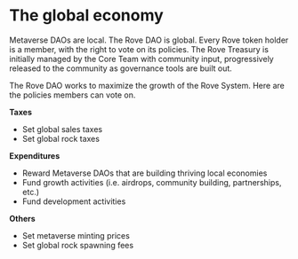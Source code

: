 # The global economy

Metaverse DAOs are local. The Rove DAO is global. Every Rove token holder is a member, with the right to vote on its policies. The Rove Treasury is initially managed by the Core Team with community input, progressively released to the community as governance tools are built out.

The Rove DAO works to maximize the growth of the Rove System. Here are the policies members can vote on.

**Taxes**&#x20;

* Set global sales taxes&#x20;
* Set global rock taxes

**Expenditures**&#x20;

* Reward Metaverse DAOs that are building thriving local economies&#x20;
* Fund growth activities (i.e. airdrops, community building, partnerships, etc.)&#x20;
* Fund development activities

**Others**&#x20;

* Set metaverse minting prices
* Set global rock spawning fees&#x20;

